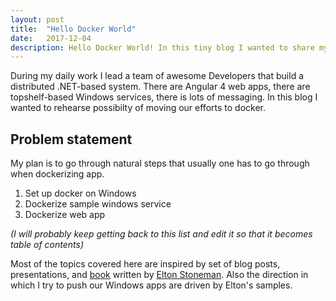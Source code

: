 ```yaml
---
layout: post
title:  "Hello Docker World"
date:   2017-12-04
description: Hello Docker World! In this tiny blog I wanted to share my notes on the process of moving from system that is built on .NET framework, MVC Apps into docker.
---
```


<p class="intro"><span class="dropcap">D</span>uring my daily work I lead a team of awesome Developers that build a distributed .NET-based system. There are Angular 4 web apps, there are topshelf-based Windows services, there is lots of messaging. In this blog I wanted to rehearse possibilty of moving our efforts to docker.  </p>

## Problem statement

My plan is to go through natural steps that usually one has to go through when dockerizing app. 

1. Set up docker on Windows
2. Dockerize sample windows service
3. Dockerize web app

_(I will probably keep getting back to this list and edit it so that it becomes table of contents)_

Most of the topics covered here are inspired by set of blog posts, presentations, and <a href="https://www.amazon.com/Docker-Windows-Elton-Stoneman-ebook/dp/B0711Y4J9K/">book</a> written by <a href="https://twitter.com/eltonstoneman">Elton Stoneman</a>. Also the direction in which I try to push our Windows apps are driven by Elton's samples. 
